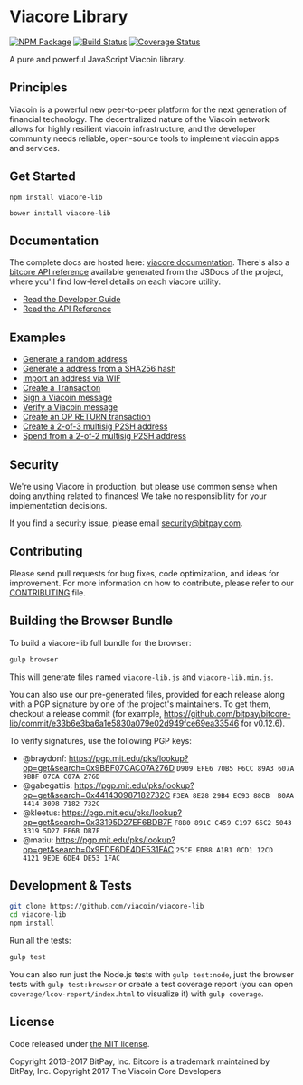 Viacore Library
=======

[![NPM Package](https://img.shields.io/npm/v/bitcore-lib.svg?style=flat-square)](https://www.npmjs.org/package/bitcore-lib)
[![Build Status](https://img.shields.io/travis/bitpay/bitcore-lib.svg?branch=master&style=flat-square)](https://travis-ci.org/bitpay/bitcore-lib)
[![Coverage Status](https://img.shields.io/coveralls/bitpay/bitcore-lib.svg?style=flat-square)](https://coveralls.io/r/bitpay/bitcore-lib)

A pure and powerful JavaScript Viacoin library.

## Principles

Viacoin is a powerful new peer-to-peer platform for the next generation of financial technology. The decentralized nature of the Viacoin network allows for highly resilient viacoin infrastructure, and the developer community needs reliable, open-source tools to implement viacoin apps and services.

## Get Started

```
npm install viacore-lib
```

```
bower install viacore-lib
```

## Documentation

The complete docs are hosted here: [viacore documentation](http://bitcore.io/guide/). There's also a [bitcore API reference](http://bitcore.io/api/) available generated from the JSDocs of the project, where you'll find low-level details on each viacore utility.

- [Read the Developer Guide](http://bitcore.io/guide/)
- [Read the API Reference](http://bitcore.io/api/)

## Examples

* [Generate a random address](https://github.com/viacoin/viacore-lib/blob/master/docs/examples.md#generate-a-random-address)
* [Generate a address from a SHA256 hash](https://github.com/viacoin/viacore-lib/blob/master/docs/examples.md#generate-a-address-from-a-sha256-hash)
* [Import an address via WIF](https://github.com/viacoin/viacore-lib/blob/master/docs/examples.md#import-an-address-via-wif)
* [Create a Transaction](https://github.com/viacoin/viacore-lib/blob/master/docs/examples.md#create-a-transaction)
* [Sign a Viacoin message](https://github.com/viacoin/viacore-lib/blob/master/docs/examples.md#sign-a-viacoin-message)
* [Verify a Viacoin message](https://github.com/viacoin/viacore-lib/blob/master/docs/examples.md#verify-a-viacoin-message)
* [Create an OP RETURN transaction](https://github.com/viacoin/viacore-lib/blob/master/docs/examples.md#create-an-op-return-transaction)
* [Create a 2-of-3 multisig P2SH address](https://github.com/viacoin/viacore-lib/blob/master/docs/examples.md#create-a-2-of-3-multisig-p2sh-address)
* [Spend from a 2-of-2 multisig P2SH address](https://github.com/viacoin/viacore-lib/blob/master/docs/examples.md#spend-from-a-2-of-2-multisig-p2sh-address)


## Security

We're using Viacore in production, but please use common sense when doing anything related to finances! We take no responsibility for your implementation decisions.

If you find a security issue, please email security@bitpay.com.

## Contributing

Please send pull requests for bug fixes, code optimization, and ideas for improvement. For more information on how to contribute, please refer to our [CONTRIBUTING](https://github.com/viacoin/viacore-lib/blob/master/CONTRIBUTING.md) file.

## Building the Browser Bundle

To build a viacore-lib full bundle for the browser:

```sh
gulp browser
```

This will generate files named `viacore-lib.js` and `viacore-lib.min.js`.

You can also use our pre-generated files, provided for each release along with a PGP signature by one of the project's maintainers. To get them, checkout a release commit (for example, https://github.com/bitpay/bitcore-lib/commit/e33b6e3ba6a1e5830a079e02d949fce69ea33546 for v0.12.6).

To verify signatures, use the following PGP keys:
- @braydonf: https://pgp.mit.edu/pks/lookup?op=get&search=0x9BBF07CAC07A276D `D909 EFE6 70B5 F6CC 89A3 607A 9BBF 07CA C07A 276D`
- @gabegattis: https://pgp.mit.edu/pks/lookup?op=get&search=0x441430987182732C `F3EA 8E28 29B4 EC93 88CB  B0AA 4414 3098 7182 732C`
- @kleetus: https://pgp.mit.edu/pks/lookup?op=get&search=0x33195D27EF6BDB7F `F8B0 891C C459 C197 65C2 5043 3319 5D27 EF6B DB7F`
- @matiu: https://pgp.mit.edu/pks/lookup?op=get&search=0x9EDE6DE4DE531FAC `25CE ED88 A1B1 0CD1 12CD  4121 9EDE 6DE4 DE53 1FAC`


## Development & Tests

```sh
git clone https://github.com/viacoin/viacore-lib
cd viacore-lib
npm install
```

Run all the tests:

```sh
gulp test
```

You can also run just the Node.js tests with `gulp test:node`, just the browser tests with `gulp test:browser`
or create a test coverage report (you can open `coverage/lcov-report/index.html` to visualize it) with `gulp coverage`.

## License

Code released under [the MIT license](https://github.com/viacoin/viacore-lib/blob/master/LICENSE).

Copyright 2013-2017 BitPay, Inc. Bitcore is a trademark maintained by BitPay, Inc.
Copyright 2017 The Viacoin Core Developers
